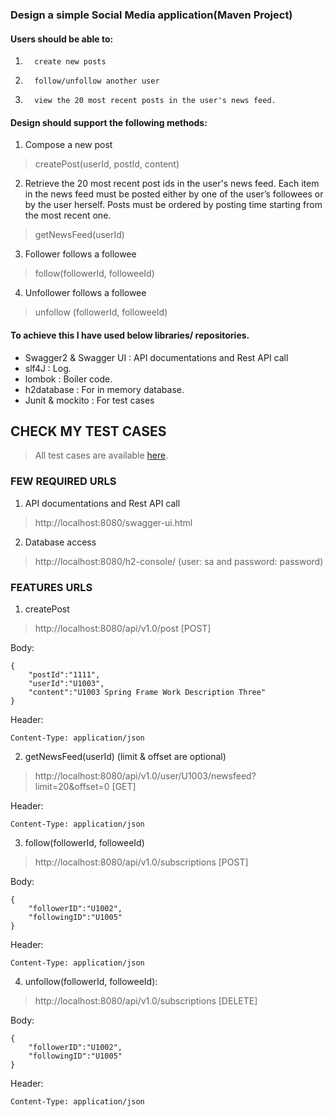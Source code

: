 ###  Design a simple Social Media application(Maven Project)


#### Users should be able to:

1.       create new posts

2.       follow/unfollow another user

3.       view the 20 most recent posts in the user's news feed.


#### Design should support the following methods:

1. Compose a new post
> createPost(userId, postId, content)

2. Retrieve the 20 most recent post ids in the user's news feed. Each item in the news feed must be posted either by one of the user’s followees or by the user herself. Posts must be ordered by posting time starting from the most recent one.
> getNewsFeed(userId)

3. Follower follows a followee
>follow(followerId, followeeId)

4. Unfollower follows a followee
>unfollow (followerId, followeeId)



#### To achieve this I have used below libraries/ repositories.

- Swagger2 & Swagger UI : API documentations and Rest API call
- slf4J : Log.
- lombok : Boiler code.
- h2database : For in memory database.
- Junit & mockito : For test cases


## CHECK MY TEST CASES

> All test cases are available [here](https://github.com/koushiksoft/credit-suisse/tree/master/socialMedia/src/test/java/com/hello2pal/socialMediaApp).

### FEW REQUIRED URLS

1. API documentations and Rest API call
> http://localhost:8080/swagger-ui.html

2. Database access
> http://localhost:8080/h2-console/   (user: sa and password: password)

### FEATURES URLS

1. createPost
> http://localhost:8080/api/v1.0/post [POST]

Body:
```
{
	"postId":"1111",
	"userId":"U1003",
	"content":"U1003 Spring Frame Work Description Three"
}
```
Header:
```
Content-Type: application/json
```

2. getNewsFeed(userId)
(limit & offset are optional)
> http://localhost:8080/api/v1.0/user/U1003/newsfeed?limit=20&offset=0 [GET]

Header:
```
Content-Type: application/json
```

3. follow(followerId, followeeId)
> http://localhost:8080/api/v1.0/subscriptions [POST]

Body:
```
{
	"followerID":"U1002",
	"followingID":"U1005"
}
```
Header:
```
Content-Type: application/json
```

4. unfollow(followerId, followeeId):
> http://localhost:8080/api/v1.0/subscriptions [DELETE]

Body:
```
{
	"followerID":"U1002",
	"followingID":"U1005"
}
```
Header:
```
Content-Type: application/json
```
